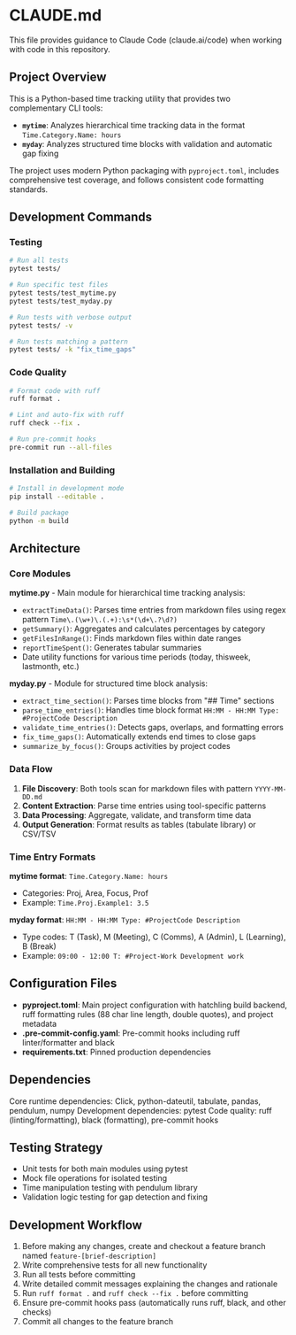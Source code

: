 # CLAUDE.md

This file provides guidance to Claude Code (claude.ai/code) when working with code in this repository.

## Project Overview

This is a Python-based time tracking utility that provides two complementary CLI tools:
- **`mytime`**: Analyzes hierarchical time tracking data in the format `Time.Category.Name: hours`
- **`myday`**: Analyzes structured time blocks with validation and automatic gap fixing

The project uses modern Python packaging with `pyproject.toml`, includes comprehensive test coverage, and follows consistent code formatting standards.

## Development Commands

### Testing
```bash
# Run all tests
pytest tests/

# Run specific test files
pytest tests/test_mytime.py
pytest tests/test_myday.py

# Run tests with verbose output
pytest tests/ -v

# Run tests matching a pattern
pytest tests/ -k "fix_time_gaps"
```

### Code Quality
```bash
# Format code with ruff
ruff format .

# Lint and auto-fix with ruff
ruff check --fix .

# Run pre-commit hooks
pre-commit run --all-files
```

### Installation and Building
```bash
# Install in development mode
pip install --editable .

# Build package
python -m build
```

## Architecture

### Core Modules

**mytime.py** - Main module for hierarchical time tracking analysis:
- `extractTimeData()`: Parses time entries from markdown files using regex pattern `Time\.(\w+)\.(.+):\s*(\d+\.?\d?)`
- `getSummary()`: Aggregates and calculates percentages by category
- `getFilesInRange()`: Finds markdown files within date ranges
- `reportTimeSpent()`: Generates tabular summaries
- Date utility functions for various time periods (today, thisweek, lastmonth, etc.)

**myday.py** - Module for structured time block analysis:
- `extract_time_section()`: Parses time blocks from "## Time" sections
- `parse_time_entries()`: Handles time block format `HH:MM - HH:MM Type: #ProjectCode Description`
- `validate_time_entries()`: Detects gaps, overlaps, and formatting errors
- `fix_time_gaps()`: Automatically extends end times to close gaps
- `summarize_by_focus()`: Groups activities by project codes

### Data Flow

1. **File Discovery**: Both tools scan for markdown files with pattern `YYYY-MM-DD.md`
2. **Content Extraction**: Parse time entries using tool-specific patterns
3. **Data Processing**: Aggregate, validate, and transform time data
4. **Output Generation**: Format results as tables (tabulate library) or CSV/TSV

### Time Entry Formats

**mytime format**: `Time.Category.Name: hours`
- Categories: Proj, Area, Focus, Prof
- Example: `Time.Proj.Example1: 3.5`

**myday format**: `HH:MM - HH:MM Type: #ProjectCode Description`
- Type codes: T (Task), M (Meeting), C (Comms), A (Admin), L (Learning), B (Break)
- Example: `09:00 - 12:00 T: #Project-Work Development work`

## Configuration Files

- **pyproject.toml**: Main project configuration with hatchling build backend, ruff formatting rules (88 char line length, double quotes), and project metadata
- **.pre-commit-config.yaml**: Pre-commit hooks including ruff linter/formatter and black
- **requirements.txt**: Pinned production dependencies

## Dependencies

Core runtime dependencies: Click, python-dateutil, tabulate, pandas, pendulum, numpy
Development dependencies: pytest
Code quality: ruff (linting/formatting), black (formatting), pre-commit hooks

## Testing Strategy

- Unit tests for both main modules using pytest
- Mock file operations for isolated testing
- Time manipulation testing with pendulum library
- Validation logic testing for gap detection and fixing

## Development Workflow

1. Before making any changes, create and checkout a feature branch named `feature-[brief-description]`
2. Write comprehensive tests for all new functionality
3. Run all tests before committing
4. Write detailed commit messages explaining the changes and rationale
5. Run `ruff format .` and `ruff check --fix .` before committing
6. Ensure pre-commit hooks pass (automatically runs ruff, black, and other checks)
7. Commit all changes to the feature branch
